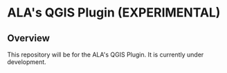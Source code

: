 # ALA's QGIS Plugin (EXPERIMENTAL)

## Overview

This repository will be for the ALA's QGIS Plugin.  It is currently under development.